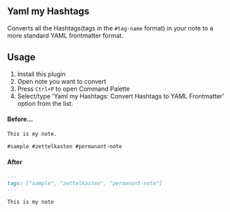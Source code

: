 ## Yaml my Hashtags

Converts all the Hashtags(tags in the `#tag-name` format) in your note to a more standard YAML frontmatter format. 

## Usage

1. Install this plugin
2. Open note you want to convert
3. Press `Ctrl+P` to open Command Palette
4. Select/type 'Yaml my Hashtags: Convert Hashtags to YAML Frontmatter' option from the list.

#### Before...

```markdown
This is my note.

#sample #zettelkasten #permanant-note
```

#### After

```markdown
---
tags: ["sample", "zettelkasten", "permanant-note"]
---

This is my note
```
